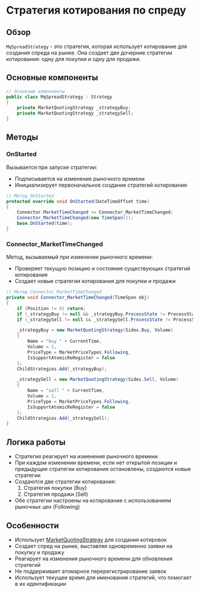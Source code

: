 # Стратегия котирования по спреду

## Обзор

`MqSpreadStrategy` - это стратегия, которая использует котирование для создания спреда на рынке. Она создает две дочерние стратегии котирования: одну для покупки и одну для продажи.

## Основные компоненты

```cs
// Основные компоненты
public class MqSpreadStrategy : Strategy
{
    private MarketQuotingStrategy _strategyBuy;
    private MarketQuotingStrategy _strategySell;
}
```

## Методы

### OnStarted

Вызывается при запуске стратегии:

- Подписывается на изменение рыночного времени
- Инициализирует первоначальное создание стратегий котирования

```cs
// Метод OnStarted
protected override void OnStarted(DateTimeOffset time)
{
    Connector.MarketTimeChanged += Connector_MarketTimeChanged;
    Connector_MarketTimeChanged(new TimeSpan());
    base.OnStarted(time);
}
```

### Connector_MarketTimeChanged

Метод, вызываемый при изменении рыночного времени:

- Проверяет текущую позицию и состояние существующих стратегий котирования
- Создает новые стратегии котирования для покупки и продажи

```cs
// Метод Connector_MarketTimeChanged
private void Connector_MarketTimeChanged(TimeSpan obj)
{
    if (Position != 0) return;
    if (_strategyBuy != null && _strategyBuy.ProcessState != ProcessStates.Stopped) return;
    if (_strategySell != null && _strategySell.ProcessState != ProcessStates.Stopped) return;

    _strategyBuy = new MarketQuotingStrategy(Sides.Buy, Volume)
    {
        Name = "buy " + CurrentTime,
        Volume = 1,
        PriceType = MarketPriceTypes.Following,
        IsSupportAtomicReRegister = false
    };
    ChildStrategies.Add(_strategyBuy);

    _strategySell = new MarketQuotingStrategy(Sides.Sell, Volume)
    {
        Name = "sell " + CurrentTime,
        Volume = 1,
        PriceType = MarketPriceTypes.Following,
        IsSupportAtomicReRegister = false
    };
    ChildStrategies.Add(_strategySell);
}
```

## Логика работы

- Стратегия реагирует на изменения рыночного времени
- При каждом изменении времени, если нет открытой позиции и предыдущие стратегии котирования остановлены, создаются новые стратегии
- Создаются две стратегии котирования:
  1. Стратегия покупки (Buy)
  2. Стратегия продажи (Sell)
- Обе стратегии настроены на котирование с использованием рыночных цен (Following)

## Особенности

- Использует [MarketQuotingStrategy](xref:StockSharp.Algo.Strategies.Quoting.MarketQuotingStrategy) для создания котировок
- Создает спред на рынке, выставляя одновременно заявки на покупку и продажу
- Реагирует на изменения рыночного времени для обновления стратегий
- Не поддерживает атомарное перерегистрирование заявок
- Использует текущее время для именования стратегий, что помогает в их идентификации